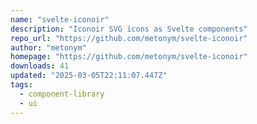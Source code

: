 ```yaml
---
name: "svelte-iconoir"
description: "Iconoir SVG icons as Svelte components"
repo_url: "https://github.com/metonym/svelte-iconoir"
author: "metonym"
homepage: "https://github.com/metonym/svelte-iconoir"
downloads: 41
updated: "2025-03-05T22:11:07.447Z"
tags: 
  - component-library
  - ui
---
```

